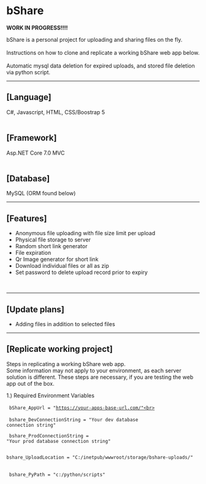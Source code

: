 # bShare

<b>WORK IN PROGRESS!!!!</b>

bShare is a personal project for uploading and sharing files on the fly.<br><br>
Instructions on how to clone and replicate a working bShare web app below.<br><br>
Automatic mysql data deletion for expired uploads, and stored file deletion via python script.<br>

<hr>

[Language] <br>
-
C#, Javascript, HTML, CSS/Boostrap 5 <br><br>

[Framework] <br> 
-
Asp.NET Core 7.0 MVC <br><br>

[Database] <br>
-
MySQL (ORM found below)

<hr>

[Features]<br>
-
- Anonymous file uploading with file size limit per upload <br>
- Physical file storage to server <br>
- Random short link generator <br>
- File expiration <br>
- Qr Image generator for short link <br>
- Download individual files or all as zip <br>
- Set password to delete upload record prior to expiry <br>

<br>
<hr>

[Update plans]<br>
-
- Adding files in addition to selected files <br>

<hr>

[Replicate working project]<br>
-

Steps in replicating a working bShare web app.<br>
Some information may not apply to your environment, as each server solution is different.
These steps are necessary, if you are testing the web app out of the box.

1.) Required Environment Variables<br><br>
<code>
bShare_AppUrl = "https://your-apps-base-url.com/"<br>
</code>
<br>
<code>
bshare_DevConnectionString = "Your dev database connection string"<br>
</code>
<br>
<code>
bshare_ProdConnectionString = "Your prod database connection string"<br>
</code>
<br>
<code>
bshare_UploadLocation = "C:/inetpub/wwwroot/storage/bshare-uploads/"<br>
</code>
<br>
<code>
bshare_PyPath = "c:/python/scripts"<br>
</code>
